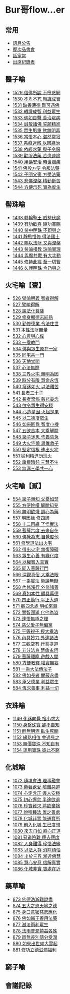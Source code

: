Bur哥flow...er
===
常用
---
- [訊息公告](/Qq_WjhvnRCmkNk6jKoYKVg)
- [歷次品書會](/5JYE9VXYSea079GEnd0aBA)
- [話家常](/b61TPSInSWCwgpx-aZJQGQ)
- [出席紀錄表](/jaByBqEYTES00c7gt1ZJNQ)

醫子喻
----
- [1529 信佛所說 不墮惑網](/9pGNeIbdRxuL-1nsBXftIw)
- [1530 不卑不亢 轉識成智](/814G90WLTYu4K0xMX1TqpA)
- [1531 缺善薄德 難可遇佛](/-SEJ5Et4Q6Ci0IVxGWfkew)
- [1532 轉識成智 利益眾生](/1eGWXHSyRieXlwaMMrnxtA)
- [1533 佛如良醫 善治眾病](/TRDlO-huQISZ3Qk0AS3e2Q)
- [1534 誠敬諸佛 誓願精進](/OK4JbBETTvSPyRRu4hAKQg)
- [1535 眾生垢重 飲無明毒](/Q5NhpjqHTqG5AaP-jhW5uw)
- [1536 當悟本心 湛然常寂](/BvkDY9GFSdS8ShYNDaduNw)
- [1537 愚癡迷惑 以因緣治](/f0WD0a5IQIumxV_gcxOf8A)
- [1538 依經求藥 與子令服](/AxTRHaA9S2a2hcroZue32w)
- [1539 勸服法藥 苦患速除](/0iQWOHmTTiSparTirRNX1Q)
- [1540 用藥安治 時世痼疾](/Q6gFP4P_R1ujKaHSFrThqg)
- [1541 佛設方便 令服法藥](/DYdhPCOiS1qaYKQDEhO16w)
- [1542 子聞父喪 方受法藥](/IYUMuNPBSfm53733rIRMpQ)
- [1543 悲佛涅槃 精勤斷苦](/yNH9U439RaO7kEX9vbcKSg)
- [1544 方便示死 實為度生](/Ex3tq1qHSfCeTha7HxXrAQ)


髻珠喻
----
- [1438 轉輪聖王 威勢伏魔](/dhwP-WwMREmaIV-oGcEKsw)
- [1439 有功歡喜 隨功賞賜](/paq0zgDgRhK_v60YyFxISg)
- [1440 髻中明珠 不即與之](/SnSczyu3QGuCHlF3Nm1LUg)
- [1441 靜思惟修 得法國土](/OVpgSHeQTbSTn-3ml1z9hw)
- [1442 賜以法財 又與涅槃](/2PtdMWRsQZm1bhs5Brh8lg)
- [1443 髻喻權教 珠喻實理](/201wBnBqTnO3YJbA2Wu5rA)
- [1444 與魔共戰 有大功勳](/--wco8ENQ7qD_iZ_GICJgQ)
- [1445 修持此經 至一切智](/EoIQWP4yQB2yRbSD0HA4gA)
- [1446 久護明珠 今乃與之](/ySymEDTZR-qqJm26LjT7Mw)

火宅喻【壹】
----
- [526 譬喻明義 智者得解](/bVTBCOLmRW-D3d1dF3fwWw)
- [527 譬喻得解](/AQzjHrBgS3OxJo9FGM5Xqw)
- [528 說法化菩薩](/mMAQ7cH_RVSNZTcaS_6oAg)
- [529 修身顯德志純熟](/0F3lT01PRtS3N-mI0tpfWA)
- [530 勤修德業 令法住世](/aRBrAFMdSUCfn2cmePfDeQ)
- [531 本性法財無量](/-HnqQeJGSGW_swQXAaOQ4g)
- [532 心農與心僕](/ZxO8EAD3SmGno5vc5TlPDA)
- [533 一乘教門](/eXDN5ajXSbudyszpjdPx6g)
- [534 佛與眾生原在一家](/IhqLS-baQpmmVdQ4bdri7Q)
- [535 同宅共一門](/cMGpJ20iTb2izxSynomQJA)
- [536 天地堂閣](/QD7FByoET6mY_cs2lvKJgQ)
- [537 心法無際](/cWWZSOIdTD6BnjaF41_fVg)
- [538 三界火宅 無明為因](/I2yy1ZMDS1-HuSl2mm1Uug)
- [539 時分有限 慧命永恆](/gGFtGh4tQheDcTSpf-bL_Q)
- [540 癡迷如火 以法離苦](/VWi2t2rVS1KCDjXtZoLXDA)
- [541 長者三十子](/VV0--PLIQl-VYxYEldqZeA)
- [542 長者驚怖 慈悲憂念](/eZnwNsDqQtSVHUXeHuZofA)
- [543 欲令眾生得安穩](/HuMCHBBVQTSrxfFEhPj2aw)
- [544 心造是因 火起是果](/ZqFpVep0SFaf7BvMQzc2rA)
- [545 以二德度眾生](/HVcGQtIjS8q-_a3WSEBWpg)
- [546 如來圓覺 智度小機](/nLx_7Lh6QU2GHz_wxcVweg)
- [547 五欲苦本 大乘解脫](/J30Ro8w6TpqGq2lOFSwYSQ)
- [548 諸子迷思 怖畏告急](/-ZE_f0jIT3WhhixY77QoeQ)
- [549 大火宅燒 思惟救子](/FOsw_mbsTIGOgb4lXDW4PA)
- [550 堅定信根 速出火宅](/Fl9OwXlpQoWCkGb2LTl41Q)
- [551 猛利精進勿玩火](/6JtMFynHQySuGzaG4hLKug)
- [552 諸根暗鈍 三慧不生](/WFIOGJHASQy2HyPJHZMKdg)
- [553 無漏三學共一心](/m4RPz1RCSF6JXptdj_hgPw)


火宅喻【貳】
----
- [554 諸子無知 父憂如焚](/tBNWbVO-RLW__1fPr9I-Pw)
- [555 方便妙權 解脫知見](/dZhfOOKpRtGfEZGvwJ15dw)
- [556 無明欲熾 調心為藥](/donBFyPDQLS2qD-oFfatYA)
- [557 明因緣 修四諦](/mGqdApItQBuVmDHrfZQoug)
- [558 十二因緣 了悟實法](/UIiTtqBWTWG9X9tv8gA7HA)
- [559 菩薩六度 去來自在](/9gwQshrHR-6V7_e_0LqAQA)
- [560 佛覺為志 自覺度他](/9yfu4BMuTtSF2mZt1nUpHA)
- [561 修學道法出火宅](/UipOOWf3QmOU_BoiicTIFw)
- [562 得出火宅 無復障礙](/yAXygOMRQZ6QbEVK1YvJLg)
- [563 眾生心善 有緣化度](/Wk92kN9cQ46Fo_bQILRTew)
- [564 以權智入真實](/lx3Cy7s_SSaeTMctcNhLgA)
- [565 同入菩薩行門](/c_qMZ1X-TOS5wses1iQXAg)
- [566 深觀真俗 大乘法眼](/D_g02wWARkiT8YqHWlUP2A)
- [567 一乘實法 樂說無礙](/se9JRPNzQSmCNjcIM1J4gw)
- [568 內修淨行 外修諸善](/FBbzKY-0SKCqv0Xpz-Usrg)
- [569 真如本性 體具萬德](/o05zqRyUTISJJE2Go_rDug)
- [570 四正勤行 平正大道](/WZnspd2SR9O9xqVYVtrpYQ)
- [571 觀四念處 明如來藏](/fH8ao717TZejPoM85A8XCA)
- [572 實智圓滿 化他為溢](/Iff5-gEySz6ys3UmscwB0g)
- [573 達悟無極之理](/BtYF3KmhQ_q4U0OI0OkCpA)
- [574 慈父愛子無偏黨](/uMsKUPL4RQu9IPwR8oBecA)
- [575 平等視子 授大乘法](/lgitKCsVTpG1hmhCUJSwsQ)
- [576 內具妙力 外達諸法](/VqvWo84bT7G8PXp7aKTEYw)
- [577 三觀空有 行菩提道](/m6KAz9YwRUelvRekoxaPHA)
- [578 五分法身 慧命永恆](/c3sB_iuBREa66V3cboGpCQ)
- [579 菩薩離塵 遊戲人間](/yXsiRhe3QDGYqa4rYn-d-Q)
- [580 方便教釋 權實無妄](/Gw_vSEtPTCq0nhDFg3U4Qg)
- [581 一乘大法傳法子](/ZCqeOp9oSxOEajKZqfgpIg)
- [582 佛如長者 闇蔽永盡](/zbjvuqlsRr6bQsvHZeyZwQ)
- [583 承父德業 利益眾生](/TE2AR0f3S3iYgHhKh2At4A)
- [584 恆求善事 利益一切](/yfLTHApITTOylDpD4debdg)


衣珠喻
----
- [1149 化迷向覺 捨小求大](/C8AIYVboQDuLhZ_IqsyWwA)
- [1150 身繫珠寶 卻不自知](/4AxOUKghStOeMlYM_mtc0w)
- [1151 醉無明酒 臥生死關](/uO8SdcByQpuH_Q2iKCKspA)
- [1152 緣熟相值 會遇見之](/LXDiscYTQfuUturQWpv2uQ)
- [1153 無價寶珠 不知自有](/55b-mPvpSkSezNRMbkOMJw)
- [1154 運用寶珠 彼此不窮](/0TX3yUjcSLOm7-iR4SWD9g)


化城喻
----
- [1072 隨境會法 理事融會](/OJgDAG5oRFuOioPPmFrjNg)
- [1073 樂著欲愛 險難惡道](/eXwnqC65QtyBFIAkbSoXTQ)
- [1074 心定念正 導人安穩](/pcJVgLtuRAKxUPm4IkzPEg)
- [1075 初心懈怠 半途欲退](/zpcpg9AQTqySNatPfcRAYA)
- [1076 珍寶難求 將欲棄捨](/2JECmJ0iTOG4ELrBIoEAmg)
- [1077 說種種法 置之善處](/icxHNlL_R-yoIaSJQCYkaQ)
- [1078 化城非實 能通寶所](/dFvwq3SUTP6r9MRBkdtikQ)
- [1079 前入化城 生已度想](/WH6HiQPoRdSXNZN-X9Dsyw)
- [1080 來去自如 直向正道](/f1ec6qfFRZiWofkazOXLYg)
- [1081 惡道險難 應去應度](/angpR_caQv-VW9cDu5OWiQ)
- [1082 人身難得 珍惜法緣](/VntI2WUSR1iOmvN4uudlhw)
- [1083 以法入群 消除煩惱](/L4IHWtaYTCidQgPIZ2jOww)
- [1084 出於三界 漸近佛慧](/4pL8senMTg2YctCSMo88Ww)
- [1085 慧心安忍 信解真實](/zE5tlImESoy0Bfrh-DrwFA)
- [1086 化城非實 寶處在近](/ebAboNz-Sfax1RWIVRA1hA) 


藥草喻
----
- [873 佛德浩瀚難說盡](/HQq9m3fOQw2bkklGw51_ew)
- [874 五大之恩天地之德](/E9TLWyJOT0OyraohlO75SQ)
- [875 身口意密慈悲應化](/XovVdynZSdap3QEkVi7ylA)
- [876 佛如醫王善用法藥](/UNJeu34IR8uvVjsK9ArJ3g)
- [877 澍法雨利眾生](/sgzTC9obTPSIUz30EwZAgA)
- [878 法雨普潤饒益各殊](/JybO5lzJQs2lrFop9eqhUg)
- [879 雨無差別隨分受潤](/nbo0v4ElQLe7Df4i26KVpw)
- [880 如來出世如大雲起](/x0GDXhxAQPiMy1aHbO-gXA)
- [881 修功立德滋潤福利](/QD7ytr86RpOn99iagBCTmg)


窮子喻
----

會議記錄
---